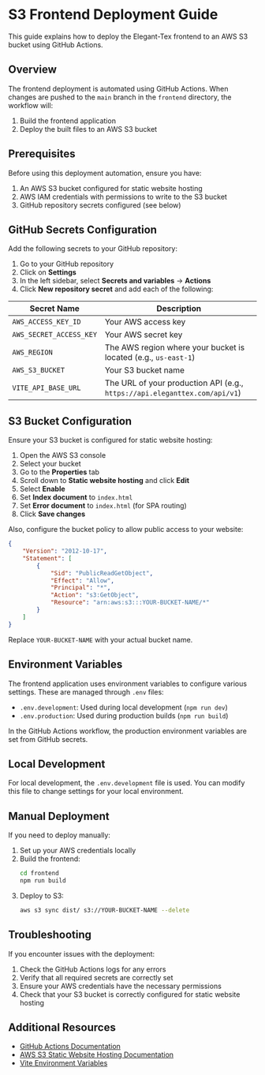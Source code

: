 # S3 Frontend Deployment Guide

This guide explains how to deploy the Elegant-Tex frontend to an AWS S3 bucket using GitHub Actions.

## Overview

The frontend deployment is automated using GitHub Actions. When changes are pushed to the `main` branch in the `frontend` directory, the workflow will:

1. Build the frontend application
2. Deploy the built files to an AWS S3 bucket

## Prerequisites

Before using this deployment automation, ensure you have:

1. An AWS S3 bucket configured for static website hosting
2. AWS IAM credentials with permissions to write to the S3 bucket
3. GitHub repository secrets configured (see below)

## GitHub Secrets Configuration

Add the following secrets to your GitHub repository:

1. Go to your GitHub repository
2. Click on **Settings**
3. In the left sidebar, select **Secrets and variables** → **Actions**
4. Click **New repository secret** and add each of the following:

| Secret Name | Description |
|-------------|-------------|
| `AWS_ACCESS_KEY_ID` | Your AWS access key |
| `AWS_SECRET_ACCESS_KEY` | Your AWS secret key |
| `AWS_REGION` | The AWS region where your bucket is located (e.g., `us-east-1`) |
| `AWS_S3_BUCKET` | Your S3 bucket name |
| `VITE_API_BASE_URL` | The URL of your production API (e.g., `https://api.eleganttex.com/api/v1`) |

## S3 Bucket Configuration

Ensure your S3 bucket is configured for static website hosting:

1. Open the AWS S3 console
2. Select your bucket
3. Go to the **Properties** tab
4. Scroll down to **Static website hosting** and click **Edit**
5. Select **Enable**
6. Set **Index document** to `index.html`
7. Set **Error document** to `index.html` (for SPA routing)
8. Click **Save changes**

Also, configure the bucket policy to allow public access to your website:

```json
{
    "Version": "2012-10-17",
    "Statement": [
        {
            "Sid": "PublicReadGetObject",
            "Effect": "Allow",
            "Principal": "*",
            "Action": "s3:GetObject",
            "Resource": "arn:aws:s3:::YOUR-BUCKET-NAME/*"
        }
    ]
}
```

Replace `YOUR-BUCKET-NAME` with your actual bucket name.

## Environment Variables

The frontend application uses environment variables to configure various settings. These are managed through `.env` files:

- `.env.development`: Used during local development (`npm run dev`)
- `.env.production`: Used during production builds (`npm run build`)

In the GitHub Actions workflow, the production environment variables are set from GitHub secrets.

## Local Development

For local development, the `.env.development` file is used. You can modify this file to change settings for your local environment.

## Manual Deployment

If you need to deploy manually:

1. Set up your AWS credentials locally
2. Build the frontend:
   ```bash
   cd frontend
   npm run build
   ```
3. Deploy to S3:
   ```bash
   aws s3 sync dist/ s3://YOUR-BUCKET-NAME --delete
   ```

## Troubleshooting

If you encounter issues with the deployment:

1. Check the GitHub Actions logs for any errors
2. Verify that all required secrets are correctly set
3. Ensure your AWS credentials have the necessary permissions
4. Check that your S3 bucket is correctly configured for static website hosting

## Additional Resources

- [GitHub Actions Documentation](https://docs.github.com/en/actions)
- [AWS S3 Static Website Hosting Documentation](https://docs.aws.amazon.com/AmazonS3/latest/userguide/WebsiteHosting.html)
- [Vite Environment Variables](https://vitejs.dev/guide/env-and-mode.html)
